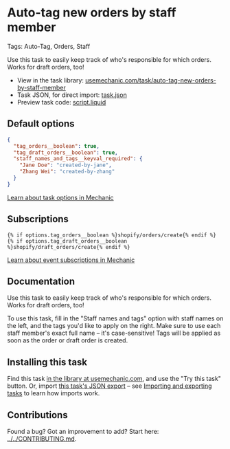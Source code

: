 # Auto-tag new orders by staff member

Tags: Auto-Tag, Orders, Staff

Use this task to easily keep track of who's responsible for which orders. Works for draft orders, too!

* View in the task library: [usemechanic.com/task/auto-tag-new-orders-by-staff-member](https://usemechanic.com/task/auto-tag-new-orders-by-staff-member)
* Task JSON, for direct import: [task.json](../../tasks/auto-tag-new-orders-by-staff-member.json)
* Preview task code: [script.liquid](./script.liquid)

## Default options

```json
{
  "tag_orders__boolean": true,
  "tag_draft_orders__boolean": true,
  "staff_names_and_tags__keyval_required": {
    "Jane Doe": "created-by-jane",
    "Zhang Wei": "created-by-zhang"
  }
}
```

[Learn about task options in Mechanic](https://docs.usemechanic.com/article/471-task-options)

## Subscriptions

```liquid
{% if options.tag_orders__boolean %}shopify/orders/create{% endif %}
{% if options.tag_draft_orders__boolean %}shopify/draft_orders/create{% endif %}
```

[Learn about event subscriptions in Mechanic](https://docs.usemechanic.com/article/408-subscriptions)

## Documentation

Use this task to easily keep track of who's responsible for which orders. Works for draft orders, too!

To use this task, fill in the "Staff names and tags" option with staff names on the left, and the tags you'd like to apply on the right. Make sure to use each staff member's exact full name – it's case-sensitive! Tags will be applied as soon as the order or draft order is created.

## Installing this task

Find this task [in the library at usemechanic.com](https://usemechanic.com/task/auto-tag-new-orders-by-staff-member), and use the "Try this task" button. Or, import [this task's JSON export](../../tasks/auto-tag-new-orders-by-staff-member.json) – see [Importing and exporting tasks](https://docs.usemechanic.com/article/505-importing-and-exporting-tasks) to learn how imports work.

## Contributions

Found a bug? Got an improvement to add? Start here: [../../CONTRIBUTING.md](../../CONTRIBUTING.md).

